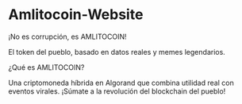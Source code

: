 # Amlitocoin-Website
¡No es corrupción, es AMLITOCOIN!

El token del pueblo, basado en datos reales y memes legendarios.

¿Qué es AMLITOCOIN?

Una criptomoneda híbrida en Algorand que combina utilidad real con eventos virales. ¡Súmate a la revolución del blockchain del pueblo!
